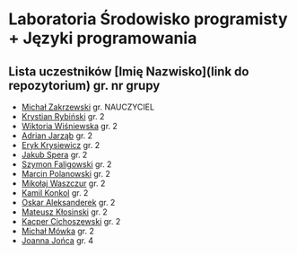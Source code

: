 # Laboratoria Środowisko programisty + Języki programowania

## Lista uczestników \[Imię Nazwisko\]\(link do repozytorium\) gr. nr grupy

- [Michał Zakrzewski](https://github.com/ZakrzewskiM30/SPJP/) gr. NAUCZYCIEL
- [Krystian Rybiński](https://github.com/rybinskik/clanguage.git) gr. 2
- [Wiktoria Wiśniewska](https://github.com/wiqtoriaw) gr. 2
- [Adrian Jarząb](https://github.com/Kodii1/Nazwa.git) gr. 2
- [Eryk Krysiewicz](https://github.com/erykexd/laboratoria.git) gr. 2 
- [Jakub Spera](https://github.com/SperaJakub/cwiczenia) gr. 2
- [Szymon Faligowski](https://github.com/SzymonFaligowskiUG/StudiaINFLab) gr. 2
- [Marcin Polanowski](https://github.com/marcinpolanowski/SPJP) gr. 2 
- [Mikołaj Waszczur](https://github.com/mwaszczur/SPJP/) gr. 2
- [Kamil Konkol](https://github.com/kkonkol/Laboratoria/) gr. 2
- [Oskar Aleksanderek](https://github.com/oaleksanderek/) gr. 2
- [Mateusz Kłosinski](https://github.com/mklosinski1/mklosinski/) gr. 2
- [Kacper Cichoszewski](https://github.com/kcichoszewski444/ug) gr. 2
- [Michał Mówka](https://github.com/beobeb/UG) gr. 2
- [Joanna Jońca](https://github.com/jjonca/SPJP) gr. 4
